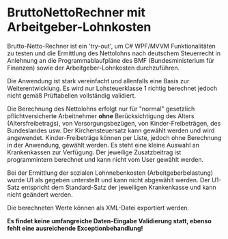 # BruttoNettoRechner mit Arbeitgeber-Lohnkosten

Brutto-Netto-Rechner ist ein 'try-out', um C# WPF/MVVM Funktionalitäten zu testen und die Ermittlung des Nettolohns nach deutschem Steuerrecht in Anlehnung an die Programmablaufpläne des BMF (Bundesministerium für Finanzen) sowie der Arbeitgeber-Lohnkosten durchzuführen.

Die Anwendung ist stark vereinfacht und allenfalls eine Basis zur Weiterentwicklung. Es wird nur Lohsteuerklasse 1 richtig berechnet jedoch nicht gemäß Prüftabellen vollständig validiert.

Die Berechnung des Nettolohns erfolgt nur für "normal" gesetzlich pflichtversicherte Arbeitnehmer **ohne** Berücksichtigung des Alters (Altersfreibetrags), von Versorgungsbezügen, von Kinder-Freibeträgen, des Bundeslandes usw. Der Kirchensteuersatz kann gewählt werden und wird angewendet. Kinder-Freibeträge können per Liste, jedoch ohne Berechnung in der Anwendung, gewählt werden. Es steht eine kleine Auswahl an Krankenkassen zur Verfügung. Der jeweilige Zusatzbeitrag ist programmintern berechnet und kann nicht vom User gewählt werden.

Bei der Ermittlung der sozialen Lohnnebenkosten (Arbeitgeberbelastung) wurde U1 als gegeben unterstellt und kann nicht abgewählt werden. Der U1-Satz entspricht dem Standard-Satz der jeweiligen Krankenkasse und kann nicht geändert werden.

Die berechneten Werte können als XML-Datei exportiert werden.

**Es findet keine umfangreiche Daten-Eingabe Validierung statt, ebenso fehlt eine ausreichende Exceptionbehandlung!**
